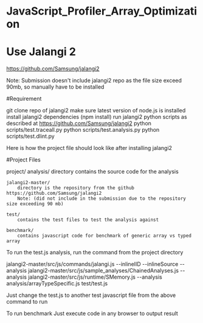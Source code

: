 # JavaScript_Profiler_Array_Optimization
# Use Jalangi 2
https://github.com/Samsung/jalangi2

Note: Submission doesn't include jalangi2 repo as the file size exceed 90mb, so manually have to be installed

#Requirement

git clone repo of jalangi2
make sure latest version of node.js is installed
install jalangi2 dependencies (npm install)
run jalangi2 python scripts as described at https://github.com/Samsung/jalangi2
python scripts/test.traceall.py
python scripts/test.analysis.py
python scripts/test.dlint.py


Here is how the project file should look like after installing jalangi2

#Project Files

project/
	analysis/ 
		directory contains the source code for the analysis
		
	jalangi2-master/ 
		directory is the repository from the github https://github.com/Samsung/jalangi2
		Note: (did not include in the submission due to the repository size exceeding 90 mb)
		
	test/ 
		contains the test files to test the analysis against
		
	benchmark/
		contains javascript code for benchmark of generic array vs typed array


To run the test.js analysis, run the command from the project directory

jalangi2-master/src/js/commands/jalangi.js --inlineIID --inlineSource --analysis jalangi2-master/src/js/sample_analyses/ChainedAnalyses.js --analysis jalangi2-master/src/js/runtime/SMemory.js --analysis analysis/arrayTypeSpecific.js test/test.js

Just change the test.js to another test javascript file from the above command to run


To run benchmark
Just execute code in any browser to output result